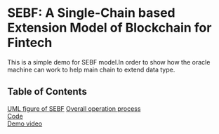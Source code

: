 # SEBF: A Single-Chain based Extension Model of Blockchain for Fintech
This is a simple demo for SEBF model.In order to show how the oracle machine can work to help main chain to extend data type.

## Table of Contents
[UML figure of SEBF](https://github.com/sebf2020/ijcai20/blob/master/Overall%20system%20operation%20diagram.png)
[Overall operation process](https://github.com/sebf2020/ijcai20/blob/master/sebf.md)  
[Code](https://github.com/sebf2020/ijcai20/tree/master/src)  
[Demo video](https://sites.google.com/view/sebf/)  


